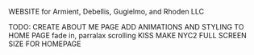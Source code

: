 WEBSITE for Armient, Debellis, Gugielmo, and Rhoden LLC

TODO:
  CREATE ABOUT ME PAGE
  ADD ANIMATIONS AND STYLING TO HOME PAGE
    fade in, parralax scrolling
    KISS
   MAKE NYC2 FULL SCREEN SIZE FOR HOMEPAGE
